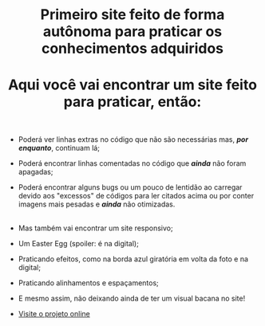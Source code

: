 <h1 align="center">Primeiro site feito de forma autônoma para praticar os conhecimentos adquiridos</h1>

<h1 align="center">Aqui você vai encontrar um site feito para praticar, então:</h1><br>

- Poderá ver linhas extras no código que não são necessárias mas, ***por enquanto***, continuam lá;<br>
- Poderá encontrar linhas comentadas no código que ***ainda*** não foram apagadas;<br>
- Poderá encontrar alguns bugs ou um pouco de lentidão ao carregar devido aos "excessos" de códigos para ler citados acima ou por conter imagens mais pesadas e ***ainda*** não otimizadas.<br><br>

- Mas também vai encontrar um site responsivo;<br>
- Um Easter Egg (spoiler: é na digital);<br>
- Praticando efeitos, como na borda azul giratória em volta da foto e na digital;<br>
- Praticando alinhamentos e espaçamentos;<br>

- E mesmo assim, não deixando ainda de ter um visual bacana no site!<br>


- [Visite o projeto online](https://yourik1.github.io/first-site/)
